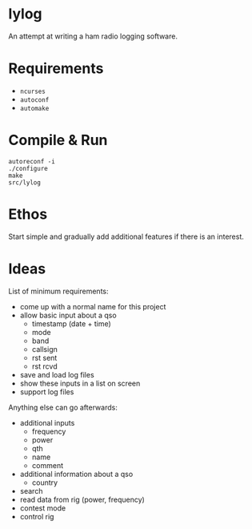 # lylog

An attempt at writing a ham radio logging software.

# Requirements

- `ncurses`
- `autoconf`
- `automake`

# Compile & Run

```
autoreconf -i
./configure
make
src/lylog
```

# Ethos

Start simple and gradually add additional features if there is an interest.

# Ideas

List of minimum requirements:

- come up with a normal name for this project
- allow basic input about a qso
  - timestamp (date + time)
  - mode
  - band
  - callsign
  - rst sent
  - rst rcvd
- save and load log files
- show these inputs in a list on screen
- support log files

Anything else can go afterwards:

- additional inputs
  - frequency
  - power
  - qth
  - name
  - comment
- additional information about a qso
  - country
- search
- read data from rig (power, frequency)
- contest mode
- control rig
